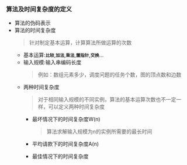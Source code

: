 ### 算法及时间复杂度的定义
  + 算法的伪码表示
  + 算法的时间复杂度
    > 针对制定基本运算，计算算法所做运算的次数
    + 基本运算:**`比较`**,**`加法`**,**`乘法`**,**`置指针`**,**`交换`**...
    + 输入规模:输入串编码长度
      > 例如：数组元素多少，调度问题的任务个数，图的顶点数和边数
    + 两种时间复杂度
      > 对于相同输入规模的不同实例，算法的基本运算次数也不一定一样，可以定义两种时间复杂度
      + 最坏情况下的时间复杂度W(n)
        > 算法求解输入规模为n的实例所需要的最长时间
      + 平均请款下的时间复杂度A(n)
        > 
      + 最佳情况下的时间复杂度
        > 
